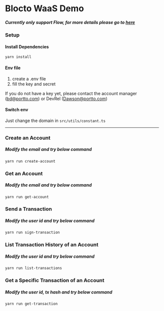 # Blocto WaaS Demo
##### Currently only support Flow, for more details please go to [here](https://blocto-waas.readme.io/reference/onboarding-process)

### Setup

#### Install Dependencies
```
yarn install
```
#### Env file
1. create a .env file
2. fill the key and secret

If you do not have a key yet, please contact the account manager (bd@portto.com) or DevRel (Dawson@portto.com)

#### Switch env
Just change the domain in `src/utils/constant.ts`

---

### Create an Account
##### Modify the email and try below command
```
yarn run create-account
```

### Get an Account

##### Modify the email and try below command
```
yarn run get-account
```

### Send a Transaction

##### Modify the user id and try below command
```
yarn run sign-transaction
```

### List Transaction History of an Account

##### Modify the user id and try below command
```
yarn run list-transactions
```

### Get a Specific Transaction of an Account

##### Modify the user id, tx hash and try below command
```
yarn run get-transaction
```